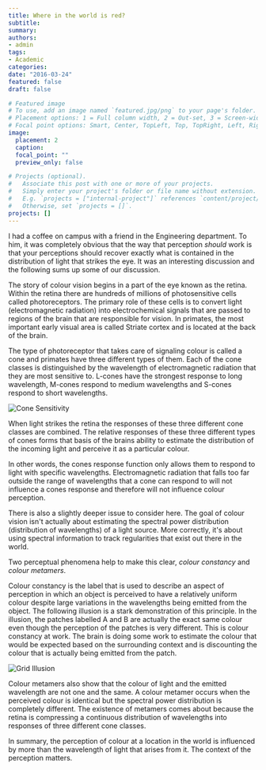 ```yaml
---
title: Where in the world is red?
subtitle: 
summary: 
authors:
- admin
tags:
- Academic
categories:
date: "2016-03-24"
featured: false
draft: false

# Featured image
# To use, add an image named `featured.jpg/png` to your page's folder.
# Placement options: 1 = Full column width, 2 = Out-set, 3 = Screen-width
# Focal point options: Smart, Center, TopLeft, Top, TopRight, Left, Right, BottomLeft, Bottom, BottomRight
image:
  placement: 2
  caption:
  focal_point: ""
  preview_only: false

# Projects (optional).
#   Associate this post with one or more of your projects.
#   Simply enter your project's folder or file name without extension.
#   E.g. `projects = ["internal-project"]` references `content/project/deep-learning/index.md`.
#   Otherwise, set `projects = []`.
projects: []
---
```


I had a coffee on campus with a friend in the Engineering department. To him, it was completely obvious that the way that perception _should_ work is that your perceptions should recover exactly what is contained in the distribution of light that strikes the eye. It was an interesting discussion and the following sums up some of our discussion.

The story of colour vision begins in a part of the eye known as the retina. Within the retina there are hundreds of millions of photosensitive cells called photoreceptors. The primary role of these cells is to convert light (electromagnetic radiation) into electrochemical signals that are passed to regions of the brain that are responsible for vision. In primates, the most important early visual area is called Striate cortex and is located at the back of the brain.

The type of photoreceptor that takes care of signaling colour is called a cone and primates have three different types of them. Each of the cone classes is distinguished by the wavelength of electromagnetic radiation that they are most sensitive to. L-cones have the strongest response to long wavelength, M-cones respond to medium wavelengths and S-cones respond to short wavelengths. 

![Cone Sensitivity](/img/posts/cone_sensitivity.gif)

When light strikes the retina the responses of these three different cone classes are combined. The relative responses of these three different types of cones forms that basis of the brains ability to estimate the distribution of the incoming light and perceive it as a particular colour.

In other words, the cones response function only allows them to respond to light with specific wavelengths. Electromagnetic radiation that falls too far outside the range of wavelengths that a cone can respond to will not influence a cones response and therefore will not influence colour perception.

There is also a slightly deeper issue to consider here. The goal of colour vision isn't actually about estimating the spectral power distribution (distribution of wavelengths) of a light source. More correctly, it's about using spectral information to track regularities that exist out there in the world.

Two perceptual phenomena help to make this clear, _colour constancy_ and _colour metamers_.

Colour constancy is the label that is used to describe an aspect of perception in which an object is perceived to have a relatively uniform colour despite large variations in the wavelengths being emitted from the object. The following illusion is a stark demonstration of this principle. In the illusion, the patches labelled A and B are actually the exact same colour even though the perception of the patches is very different. This is colour constancy at work. The brain is doing some work to estimate the colour that would be expected based on the surrounding context and is discounting the colour that is actually being emitted from the patch.

![Grid Illusion](/img/posts/grid_illusion.png)

Colour metamers also show that the colour of light and the emitted wavelength are not one and the same. A colour metamer occurs when the perceived colour is identical but the spectral power distribution is completely different. The existence of metamers comes about because the retina is compressing a continuous distribution of wavelengths into responses of three different cone classes. 

In summary, the perception of colour at a location in the world is influenced by more than the wavelength of light that arises from it. The context of the perception matters.
